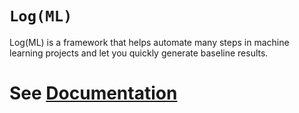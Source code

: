 
# `Log(ML)`

Log(ML) is a framework that helps automate many steps in machine learning projects and let you quickly generate baseline results.


# See [Documentation](https://astrazeneca-ngs.github.io/LogMl/)
